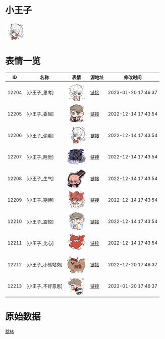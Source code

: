 # 小王子

<img src="./cover.png" height="60" alt="cover" />

# 表情一览

|ID|名称|表情|源地址|修改时间|
|----|----|----|----|----|
|12204|[小王子_思考]|<img src="./pic/012204_%5B小王子_思考%5D.png" height="60" alt="思考"/>|[链接](https://i0.hdslb.com/bfs/garb/item/0a7c35174dc3f74474ea5df864f77bed229fa865.png)|2023-01-20 17:46:37|
|12205|[小王子_委屈]|<img src="./pic/012205_%5B小王子_委屈%5D.png" height="60" alt="委屈"/>|[链接](https://i0.hdslb.com/bfs/garb/item/59e88b2807b261359e3c9dc9a331f9071b165ea9.png)|2022-12-14 17:43:54|
|12206|[小王子_偷看]|<img src="./pic/012206_%5B小王子_偷看%5D.png" height="60" alt="偷看"/>|[链接](https://i0.hdslb.com/bfs/garb/item/ac6949f6b0ab59b1e70a0ccdce7dff115a6605d7.png)|2022-12-14 17:43:54|
|12207|[小王子_睡觉]|<img src="./pic/012207_%5B小王子_睡觉%5D.png" height="60" alt="睡觉"/>|[链接](https://i0.hdslb.com/bfs/garb/item/8032fcdcd0096949b9c50a9bad4d3c26ef26aa1c.png)|2022-12-14 17:43:54|
|12208|[小王子_生气]|<img src="./pic/012208_%5B小王子_生气%5D.png" height="60" alt="生气"/>|[链接](https://i0.hdslb.com/bfs/garb/item/74a4cfabca01f22a18292339c0bfddf4505db8ab.png)|2022-12-14 17:43:54|
|12209|[小王子_期待]|<img src="./pic/012209_%5B小王子_期待%5D.png" height="60" alt="期待"/>|[链接](https://i0.hdslb.com/bfs/garb/item/fd94d02c8a4273ab8a9760c54f770587bfc96448.png)|2022-12-14 17:43:54|
|12210|[小王子_震惊]|<img src="./pic/012210_%5B小王子_震惊%5D.png" height="60" alt="震惊"/>|[链接](https://i0.hdslb.com/bfs/garb/item/8e97df30d2f7c0981beaa3cfa81f632652da8c4c.png)|2022-12-14 17:43:54|
|12211|[小王子_比心]|<img src="./pic/012211_%5B小王子_比心%5D.png" height="60" alt="比心"/>|[链接](https://i0.hdslb.com/bfs/garb/item/83a165633971ee69708312860ceef60b392ef470.png)|2022-12-14 17:43:54|
|12212|[小王子_小熊站岗]|<img src="./pic/012212_%5B小王子_小熊站岗%5D.png" height="60" alt="小熊站岗"/>|[链接](https://i0.hdslb.com/bfs/garb/item/ee05a6b5c0f0204d2c145fe739694ea5626c8af8.png)|2022-12-20 17:46:37|
|12213|[小王子_不好意思]|<img src="./pic/012213_%5B小王子_不好意思%5D.png" height="60" alt="不好意思"/>|[链接](https://i0.hdslb.com/bfs/garb/item/7332e831547ad10c9c9ff9eb9be84c5455dc6f70.png)|2023-01-20 17:46:37|

# 原始数据

[跳转](./raw.json)

